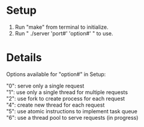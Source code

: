 Setup
=====

1) Run "make" from terminal to initialize.<br>
2) Run " ./server 'port#' 'option#' " to use.

Details
=====

Options available for "option#" in Setup:

"0": serve only a single request <br>
"1": use only a single thread for multiple requests <br>
"2": use fork to create process for each request <br>
"4": create new thread for each request <br>
"5": use atomic instructions to implement task queue <br>
"6": use a thread pool to serve requests (in progress) <br>
